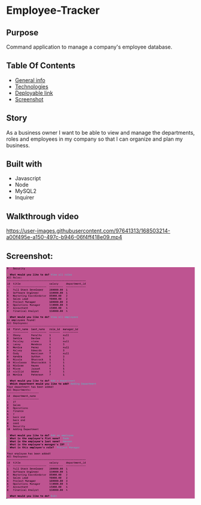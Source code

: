 # Employee-Tracker

## Purpose 
Command application to manage a company's employee database. 

## Table Of Contents
* [General info](#story)
* [Technologies](#built-with)
* [Deployable link](#deployable-link) 
* [Screenshot](#screenshot)

## Story
As a business owner I want to be able to view and manage the departments, roles and employees in my company so that I can organize and plan my business.



## Built with
* Javascript 
* Node
* MySQL2
* Inquirer


## Walkthrough video



https://user-images.githubusercontent.com/97641313/168503214-a00f495e-a150-497c-b946-06f4ff418e09.mp4



## Screenshot:
![screenshot](/assets/employeescreenshot.png)


